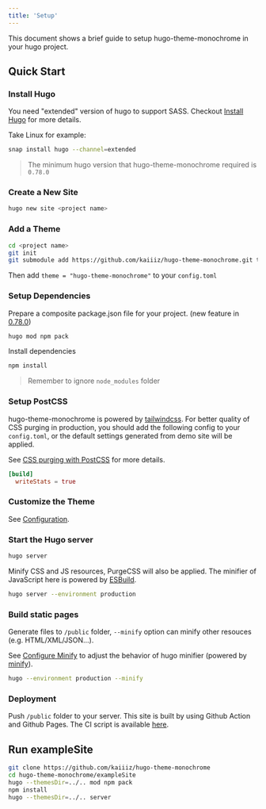```yaml
---
title: 'Setup'
---
```


This document shows a brief guide to setup hugo-theme-monochrome in your hugo project.

## Quick Start

### Install Hugo

You need "extended" version of hugo to support SASS. Checkout [Install Hugo](https://gohugo.io/getting-started/installing/) for more details.

Take Linux for example:

```bash
snap install hugo --channel=extended
```

> The minimum hugo version that hugo-theme-monochrome required is `0.78.0`

### Create a New Site

```bash
hugo new site <project name>
```

### Add a Theme

```bash
cd <project name>
git init
git submodule add https://github.com/kaiiiz/hugo-theme-monochrome.git themes/hugo-theme-monochrome
```

Then add `theme = "hugo-theme-monochrome"` to your `config.toml`

### Setup Dependencies

Prepare a composite package.json file for your project. (new feature in [0.78.0](https://gohugo.io/news/0.78.0-relnotes/))

```bash
hugo mod npm pack
```

Install dependencies

```bash
npm install
```

> Remember to ignore `node_modules` folder

### Setup PostCSS

hugo-theme-monochrome is powered by [tailwindcss](https://tailwindcss.com/). For better quality of CSS purging in production, you should add the following config to your `config.toml`, or the default settings generated from demo site will be applied.

See [CSS purging with PostCSS](https://gohugo.io/hugo-pipes/postprocess/#css-purging-with-postcss) for more details.

```toml
[build]
  writeStats = true
```

### Customize the Theme

See [Configuration](/hugo-theme-monochrome/configuration/).

### Start the Hugo server

```bash
hugo server
```

Minify CSS and JS resources, PurgeCSS will also be applied. The minifier of JavaScript here is powered by [ESBuild](https://github.com/evanw/esbuild).

```bash
hugo server --environment production
```

### Build static pages

Generate files to `/public` folder, `--minify` option can minify other resouces (e.g. HTML/XML/JSON...).

See [Configure Minify](https://gohugo.io/getting-started/configuration/#configure-minify) to adjust the behavior of hugo minifier (powered by [minify](https://github.com/tdewolff/minify)).

```bash
hugo --environment production --minify
```

### Deployment

Push `/public` folder to your server. This site is built by using Github Action and Github Pages. The CI script is available [here](https://github.com/kaiiiz/hugo-theme-monochrome/blob/main/.github/workflows/gh-pages.yml).

## Run exampleSite

```bash
git clone https://github.com/kaiiiz/hugo-theme-monochrome
cd hugo-theme-monochrome/exampleSite
hugo --themesDir=../.. mod npm pack
npm install
hugo --themesDir=../.. server
```
